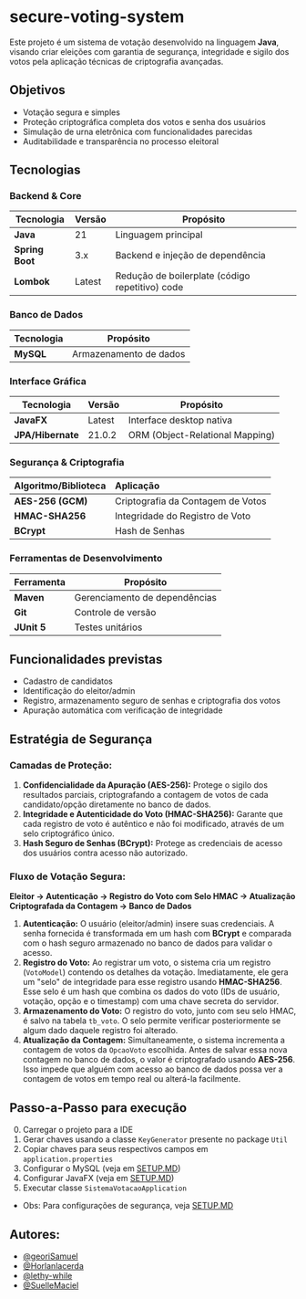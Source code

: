 # secure-voting-system

Este projeto é um sistema de votação desenvolvido na linguagem **Java**, visando criar eleições com garantia de segurança, integridade e sigilo dos votos pela aplicação técnicas de criptografia avançadas.


## Objetivos

- Votação segura e simples
- Proteção criptográfica completa dos votos e senha dos usuários
- Simulação de urna eletrônica com funcionalidades parecidas
- Auditabilidade e transparência no processo eleitoral


## Tecnologias


### **Backend & Core**
| Tecnologia | Versão | Propósito                                       |
|------------|-------|-------------------------------------------------|
| **Java** | 21 | Linguagem principal                             |
| **Spring Boot** | 3.x | Backend e injeção de dependência                |
| **Lombok** | Latest | Redução de boilerplate (código repetitivo) code |

### **Banco de Dados**
| Tecnologia | Propósito |
|------------|-----------|
| **MySQL** | Armazenamento de dados |

### **Interface Gráfica**
| Tecnologia        | Versão | Propósito                    |
|-------------------|--------|------------------------------|
| **JavaFX**        | Latest | Interface desktop nativa     |
| **JPA/Hibernate** | 21.0.2 | ORM (Object-Relational Mapping) |

### **Segurança & Criptografia**

| Algoritmo/Biblioteca | Aplicação |
| :------------------- | :--------------------------------- |
| **AES-256 (GCM)** | Criptografia da Contagem de Votos |
| **HMAC-SHA256** | Integridade do Registro de Voto |
| **BCrypt** | Hash de Senhas |

### **Ferramentas de Desenvolvimento**
| Ferramenta | Propósito |
|------------|-----------|
| **Maven** | Gerenciamento de dependências |
| **Git** | Controle de versão |
| **JUnit 5** | Testes unitários |



## Funcionalidades previstas

- Cadastro de candidatos
- Identificação do eleitor/admin
- Registro, armazenamento seguro de senhas e criptografia dos votos
- Apuração automática com verificação de integridade


## Estratégia de Segurança

### Camadas de Proteção:

1.  **Confidencialidade da Apuração (AES-256):** Protege o sigilo dos resultados parciais, criptografando a contagem de votos de cada candidato/opção diretamente no banco de dados.
2.  **Integridade e Autenticidade do Voto (HMAC-SHA256):** Garante que cada registro de voto é autêntico e não foi modificado, através de um selo criptográfico único.
3.  **Hash Seguro de Senhas (BCrypt):** Protege as credenciais de acesso dos usuários contra acesso não autorizado.


### Fluxo de Votação Segura:
**Eleitor → Autenticação → Registro do Voto com Selo HMAC → Atualização Criptografada da Contagem → Banco de Dados**


1.  **Autenticação:** O usuário (eleitor/admin) insere suas credenciais. A senha fornecida é transformada em um hash com **BCrypt** e comparada com o hash seguro armazenado no banco de dados para validar o acesso.
2.  **Registro do Voto:** Ao registrar um voto, o sistema cria um registro (`VotoModel`) contendo os detalhes da votação. Imediatamente, ele gera um "selo" de integridade para esse registro usando **HMAC-SHA256**. Esse selo é um hash que combina os dados do voto (IDs de usuário, votação, opção e o timestamp) com uma chave secreta do servidor.
3.  **Armazenamento do Voto:** O registro do voto, junto com seu selo HMAC, é salvo na tabela `tb_voto`. O selo permite verificar posteriormente se algum dado daquele registro foi alterado.
4.  **Atualização da Contagem:** Simultaneamente, o sistema incrementa a contagem de votos da `OpcaoVoto` escolhida. Antes de salvar essa nova contagem no banco de dados, o valor é criptografado usando **AES-256**. Isso impede que alguém com acesso ao banco de dados possa ver a contagem de votos em tempo real ou alterá-la facilmente.


## Passo-a-Passo para execução

0. Carregar o projeto para a IDE
1. Gerar chaves usando a classe `KeyGenerator` presente no package `Util`
2. Copiar chaves para seus respectivos campos em `application.properties`
2. Configurar o MySQL (veja em [SETUP.MD](SETUP.md))
3. Configurar JavaFX (veja em [SETUP.MD](SETUP.md))
4. Executar classe `SistemaVotacaoApplication`

- Obs: Para configurações de segurança, veja [SETUP.MD](SETUP.md)

## Autores:

- [@georiSamuel](https://github.com/georiSamuel)
- [@Horlanlacerda](https://github.com/Horlanlacerda)
- [@lethy-while](https://github.com/lethy-while)
- [@SuelleMaciel](https://github.com/SuelleMaciel)
